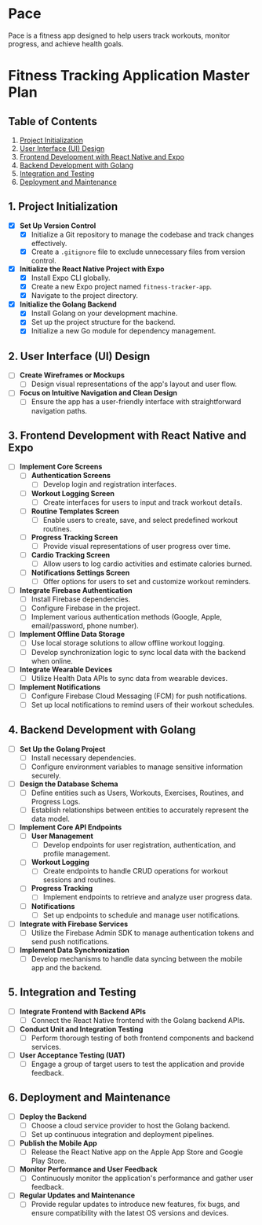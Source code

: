 # Pace
Pace is a fitness app designed to help users track workouts, monitor progress, and achieve health goals.
# Fitness Tracking Application Master Plan

## Table of Contents
1. [Project Initialization](#1-project-initialization)
2. [User Interface (UI) Design](#2-user-interface-ui-design)
3. [Frontend Development with React Native and Expo](#3-frontend-development-with-react-native-and-expo)
4. [Backend Development with Golang](#4-backend-development-with-golang)
5. [Integration and Testing](#5-integration-and-testing)
6. [Deployment and Maintenance](#6-deployment-and-maintenance)

## 1. Project Initialization

- [X] **Set Up Version Control**
  - [X] Initialize a Git repository to manage the codebase and track changes effectively.
  - [X] Create a `.gitignore` file to exclude unnecessary files from version control.

- [X] **Initialize the React Native Project with Expo**
  - [X] Install Expo CLI globally.
  - [X] Create a new Expo project named `fitness-tracker-app`.
  - [X] Navigate to the project directory.

- [X] **Initialize the Golang Backend**
  - [X] Install Golang on your development machine.
  - [X] Set up the project structure for the backend.
  - [X] Initialize a new Go module for dependency management.

## 2. User Interface (UI) Design

- [ ] **Create Wireframes or Mockups**
  - [ ] Design visual representations of the app's layout and user flow.

- [ ] **Focus on Intuitive Navigation and Clean Design**
  - [ ] Ensure the app has a user-friendly interface with straightforward navigation paths.

## 3. Frontend Development with React Native and Expo

- [ ] **Implement Core Screens**
  - [ ] **Authentication Screens**
    - [ ] Develop login and registration interfaces.
  - [ ] **Workout Logging Screen**
    - [ ] Create interfaces for users to input and track workout details.
  - [ ] **Routine Templates Screen**
    - [ ] Enable users to create, save, and select predefined workout routines.
  - [ ] **Progress Tracking Screen**
    - [ ] Provide visual representations of user progress over time.
  - [ ] **Cardio Tracking Screen**
    - [ ] Allow users to log cardio activities and estimate calories burned.
  - [ ] **Notifications Settings Screen**
    - [ ] Offer options for users to set and customize workout reminders.

- [ ] **Integrate Firebase Authentication**
  - [ ] Install Firebase dependencies.
  - [ ] Configure Firebase in the project.
  - [ ] Implement various authentication methods (Google, Apple, email/password, phone number).

- [ ] **Implement Offline Data Storage**
  - [ ] Use local storage solutions to allow offline workout logging.
  - [ ] Develop synchronization logic to sync local data with the backend when online.

- [ ] **Integrate Wearable Devices**
  - [ ] Utilize Health Data APIs to sync data from wearable devices.

- [ ] **Implement Notifications**
  - [ ] Configure Firebase Cloud Messaging (FCM) for push notifications.
  - [ ] Set up local notifications to remind users of their workout schedules.

## 4. Backend Development with Golang

- [ ] **Set Up the Golang Project**
  - [ ] Install necessary dependencies.
  - [ ] Configure environment variables to manage sensitive information securely.

- [ ] **Design the Database Schema**
  - [ ] Define entities such as Users, Workouts, Exercises, Routines, and Progress Logs.
  - [ ] Establish relationships between entities to accurately represent the data model.

- [ ] **Implement Core API Endpoints**
  - [ ] **User Management**
    - [ ] Develop endpoints for user registration, authentication, and profile management.
  - [ ] **Workout Logging**
    - [ ] Create endpoints to handle CRUD operations for workout sessions and routines.
  - [ ] **Progress Tracking**
    - [ ] Implement endpoints to retrieve and analyze user progress data.
  - [ ] **Notifications**
    - [ ] Set up endpoints to schedule and manage user notifications.

- [ ] **Integrate with Firebase Services**
  - [ ] Utilize the Firebase Admin SDK to manage authentication tokens and send push notifications.

- [ ] **Implement Data Synchronization**
  - [ ] Develop mechanisms to handle data syncing between the mobile app and the backend.

## 5. Integration and Testing

- [ ] **Integrate Frontend with Backend APIs**
  - [ ] Connect the React Native frontend with the Golang backend APIs.

- [ ] **Conduct Unit and Integration Testing**
  - [ ] Perform thorough testing of both frontend components and backend services.

- [ ] **User Acceptance Testing (UAT)**
  - [ ] Engage a group of target users to test the application and provide feedback.

## 6. Deployment and Maintenance

- [ ] **Deploy the Backend**
  - [ ] Choose a cloud service provider to host the Golang backend.
  - [ ] Set up continuous integration and deployment pipelines.

- [ ] **Publish the Mobile App**
  - [ ] Release the React Native app on the Apple App Store and Google Play Store.

- [ ] **Monitor Performance and User Feedback**
  - [ ] Continuously monitor the application's performance and gather user feedback.

- [ ] **Regular Updates and Maintenance**
  - [ ] Provide regular updates to introduce new features, fix bugs, and ensure compatibility with the latest OS versions and devices.
